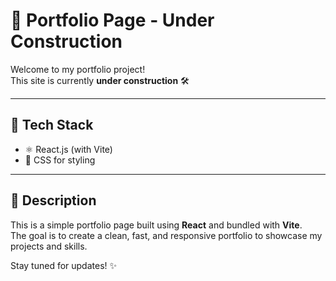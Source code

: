 # 🚧 Portfolio Page - Under Construction

Welcome to my portfolio project!  
This site is currently **under construction** 🛠️

---

## 🔧 Tech Stack

- ⚛️ React.js (with Vite)
- 🎨 CSS for styling

---

## 📝 Description

This is a simple portfolio page built using **React** and bundled with **Vite**.  
The goal is to create a clean, fast, and responsive portfolio to showcase my projects and skills.

Stay tuned for updates! ✨
